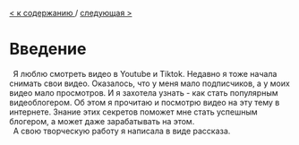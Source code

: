 [< к содержанию ](./readme.md) / [следующая >](./Глава_1.md) 

# Введение

&ensp;Я люблю смотреть видео в Youtube  и Tiktok. Недавно я тоже начала снимать свои видео. Оказалось, что у меня мало подписчиков, а у моих видео мало просмотров. И я захотела узнать - как стать популярным видеоблогером. Об этом я прочитаю и посмотрю видео на эту тему в интернете. Знание этих секретов поможет мне стать успешным блогером, а может даже зарабатывать на этом. </br>
&ensp;А свою творческую работу я написала в виде рассказа.